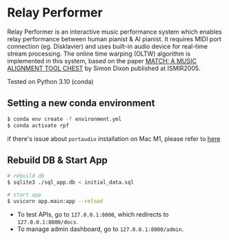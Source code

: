 # Relay Performer

Relay Performer is an interactive music performance system which enables relay performance between human pianist & AI pianist. It requires MIDI port connection (eg. Disklavier) and uses built-in audio device for real-time stream processing.
The online time warping (OLTW) algorithm is implemented in this system, based on the paper [MATCH: A MUSIC ALIGNMENT TOOL CHEST](http://www.cp.jku.at/research/papers/dixon_ismir_2005.pdf) by Simon Dixon published at ISMIR2005.


Tested on Python 3.10 (conda)

## Setting a new conda environment

```bash
$ conda env create -f environment.yml
$ conda activate rpf
```

if there's issue about `portaudio` installation on Mac M1, please refer to [here](https://stackoverflow.com/a/68822818)

## Rebuild DB & Start App

```bash
# rebuild db
$ sqlite3 ./sql_app.db < initial_data.sql

# start app
$ uvicorn app.main:app --reload
```

- To test APIs, go to `127.0.0.1:8000`, which redirects to `127.0.0.1:8000/docs`.
- To manage admin dashboard, go to `127.0.0.1:8000/admin`.
